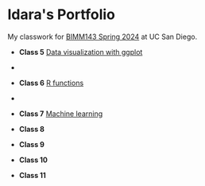 # Idara's Portfolio

My classwork for [BIMM143 Spring 2024](https://bioboot.github.io/bimm143_S24/) at UC San Diego.

- **Class 5** [Data visualization with ggplot](Class05.Rproje.pdf)
- 
- **Class 6** [R functions](6function.pdf)
- 
- **Class 7** [Machine learning](class-7.pdf)

- **Class 8** []()

- **Class 9** []()

- **Class 10** []()

- **Class 11** []()
